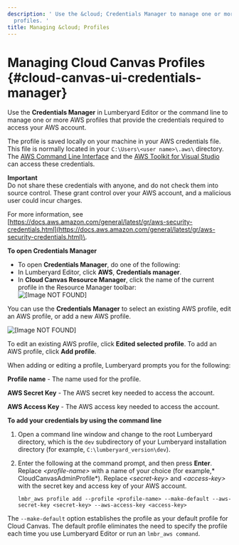 ```yaml
---
description: ' Use the &cloud; Credentials Manager to manage one or more of your &AWS;
  profiles. '
title: Managing &cloud; Profiles
---
```

# Managing Cloud Canvas Profiles {#cloud-canvas-ui-credentials-manager}

Use the **Credentials Manager** in Lumberyard Editor or the command line to manage one or more AWS profiles that provide the credentials required to access your AWS account\.

The profile is saved locally on your machine in your AWS credentials file\. This file is normally located in your `C:\Users\<user name>\.aws\` directory\. The [AWS Command Line Interface](https://aws.amazon.com/cli/) and the [AWS Toolkit for Visual Studio](https://aws.amazon.com/visualstudio/) can access these credentials\.

**Important**  
Do not share these credentials with anyone, and do not check them into source control\. These grant control over your AWS account, and a malicious user could incur charges\.

 For more information, see [https://docs.aws.amazon.com/general/latest/gr/aws-security-credentials.html](https://docs.aws.amazon.com/general/latest/gr/aws-security-credentials.html)\.

**To open Credentials Manager**
+  To open **Credentials Manager**, do one of the following:
  +  In Lumberyard Editor, click **AWS**, **Credentials manager**\.
  + In **Cloud Canvas Resource Manager**, click the name of the current profile in the Resource Manager toolbar:  
![\[Image NOT FOUND\]](/images/userguide/cloud_canvas/cloud-canvas-ui-rm-current-profile.png)

 You can use the **Credentials Manager** to select an existing AWS profile, edit an AWS profile, or add a new AWS profile\.

![\[Image NOT FOUND\]](/images/userguide/cloud_canvas/cloud-canvas-ui-rm-credentials-manager.png)

To edit an existing AWS profile, click **Edited selected profile**\. To add an AWS profile, click **Add profile**\.

 When adding or editing a profile, Lumberyard prompts you for the following:

 **Profile name** - The name used for the profile\.

 **AWS Secret Key** - The AWS secret key needed to access the account\.

 **AWS Access Key** - The AWS access key needed to access the account\.

**To add your credentials by using the command line**

1. Open a command line window and change to the root Lumberyard directory, which is the `dev` subdirectory of your Lumberyard installation directory \(for example, `C:\lumberyard_version\dev`\)\.

1. Enter the following at the command prompt, and then press **Enter**\. Replace *<profile\-name>* with a name of your choice \(for example,* CloudCanvasAdminProfile*\)\. Replace *<secret\-key>* and *<access\-key>* with the secret key and access key of your AWS account\.

   ```
   lmbr_aws profile add --profile <profile-name> --make-default --aws-secret-key <secret-key> --aws-access-key <access-key>
   ```

The `--make-default` option establishes the profile as your default profile for Cloud Canvas\. The default profile eliminates the need to specify the profile each time you use Lumberyard Editor or run an `lmbr_aws command`\.